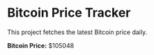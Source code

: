 # Bitcoin Price Tracker

This project fetches the latest Bitcoin price daily.

**Bitcoin Price:** $105048
